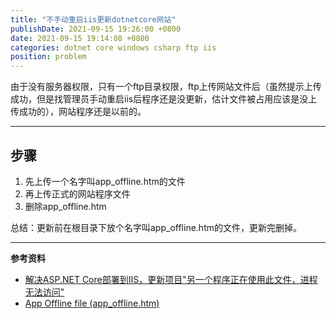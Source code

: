 ```yaml
---
title: "不手动重启iis更新dotnetcore网站"
publishDate: 2021-09-15 19:26:00 +0800
date: 2021-09-15 19:14:08 +0800
categories: dotnet core windows csharp ftp iis
position: problem
---
```


由于没有服务器权限，只有一个ftp目录权限，ftp上传网站文件后（虽然提示上传成功，但是找管理员手动重启iis后程序还是没更新，估计文件被占用应该是没上传成功的），网站程序还是以前的。

---

<div id="toc"></div>

## 步骤

1. 先上传一个名字叫app_offline.htm的文件
2. 再上传正式的网站程序文件
3. 删除app_offline.htm

总结：更新前在根目录下放个名字叫app_offline.htm的文件，更新完删掉。

---

**参考资料**

- [解决ASP.NET Core部署到IIS，更新项目"另一个程序正在使用此文件，进程无法访问"](https://www.cnblogs.com/zhangchunyu/p/11066078.html)
- [App Offline file (app_offline.htm)](https://docs.microsoft.com/en-us/aspnet/core/host-and-deploy/app-offline?view=aspnetcore-5.0)
